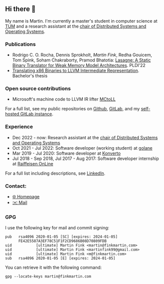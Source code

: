 ## Hi there 👋 

My name is Martin. I'm currently a master's student in computer science at [TUM](https://cit.tum.de) and a research assistant at the [chair of Distributed Systems and Operating Systems][1].

### Publications

 - Rodrigo C. O. Rocha, Dennis Sprokholt, *Martin Fink*, Redha Gouicem, Tom Spink, Soham Chakraborty, Pramod Bhatotia: [Lasagne: A Static Binary Translator for Weak Memory Model Architectures](https://dl.acm.org/doi/abs/10.1145/3519939.3523719). PLDI'22
 - [Translating x86 Binaries to LLVM Intermediate Representation](https://git.baey.eu/martin/bsc-paper/-/jobs/artifacts/master/raw/build/main.pdf?job=pdf). Bachelor's thesis
 
### Open source contributions

 - Microsoft's machine code to LLVM IR lifter [MCtoLL](https://github.com/microsoft/llvm-mctoll)
 
For a full list, see my public repositories on [Github](https://github.com/martin-fink?tab=repositories), [GitLab](https://gitlab.com/martin-fink), and my [self-hosted GitLab instance](https://git.baey.eu/martin).
 
### Experience
 
 - Dec 2022 - now: Research assistant at the [chair of Distributed Systems and Operating Systems][1]
 - Oct 2021 - Jul 2022: Software developer (working student) at [golane](https://golane.de)
 - Mar 2019 - Jul 2020: Software developer at [Konverto](https://konverto.eu)
 - Jul 2018 - Sep 2018, Jul 2017 - Aug 2017: Software developer internship at [Raiffeisen OnLine](raiffeisen.net)

For a full list including descriptions, see [LinkedIn][2].

### Contact:
 - [🌐 Homepage](https://finkmartin.com)
 - [✉️ Mail](mailto:martin@finkmartin.com)
 
### GPG
 
I use the following key for mail and commit signing:

```
pub   rsa4096 2020-01-05 [SC] [expires: 2024-01-05]
      FE42E5587A3EF78C51F1F2CD9686B08D70809FDB
uid           [ultimate] Martin Fink <martin@finkmartin.com>
uid           [ultimate] Martin Fink <martinfink99@gmail.com>
uid           [ultimate] Martin Fink <m@finkmartin.com>
sub   rsa4096 2020-01-05 [E] [expires: 2024-01-05]
```
 
You can retrieve it with the following command:
 
 ```shell
 gpg --locate-keys martin@finkmartin.com
 ```


[1]: https://dse.in.tum.de
[2]: https://linkedin.com/in/fink-martin
